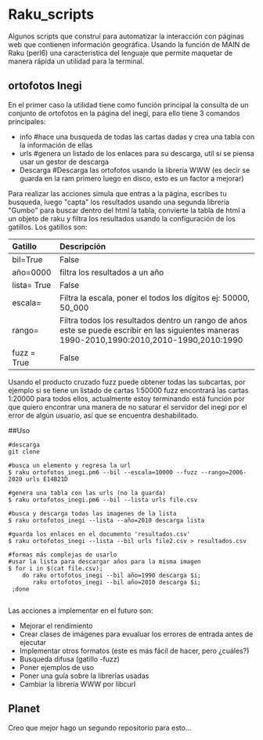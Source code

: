# Raku_scripts
 Algunos scripts que construí para automatizar la interacción con páginas web que contienen información geográfica.
 Usando la función de MAIN de Raku (perl6) una caracteristica del lenguaje que permite maquetar de manera rápida un utilidad para la terminal.
 
 
 ## ortofotos Inegi
 En el primer caso la utilidad tiene como función principal la consulta de un conjunto de ortofotos en la página del inegi,
 para ello tiene 3 comandos principales:
 
  - info #hace una busqueda de todas las cartas dadas y crea una tabla con la información de ellas
  - urls #genera un listado de los enlaces para su descarga, utíl si se piensa usar un gestor de descarga
  - Descarga #Descarga las ortofotos usando la librería WWW (es decir se guarda en la ram primero luego en disco, esto es un factor a mejorar)
  
 Para realizar las acciones simula que entras a la página, escribes tu busqueda, luego "capta" los resultados usando una segunda librería "Gumbo" para buscar dentro del html la tabla,
 convierte la tabla de html a un objeto de raku y filtra los resultados usando la configuración de los gatillos. Los gatillos son:

| Gatillo | Descripción |
|:------- | :---------- |
| bil=True|False |filtra solo documentos con formato .bil |
|  año=0000 |filtra los resultados a un año|
|  lista= True|False | interpreta el último comando como un documento con las ortofotos una en cada linea|
|  escala= | Filtra la escala, poner el todos los dígitos ej: 50000, 50_000|
|  rango=  |Filtra todos los resultados dentro un rango de años este se puede escribir en las siguientes maneras 1990-2010,1990:2010,2010-1990,2010:1990|
|  fuzz = True|False | Busqueda del producto cruzado entre el conjunto de la lista y los números del 1..9, no está terminado
  
Usando el producto cruzado fuzz puede obtener todas las subcartas, por ejemplo si se tiene un listado de cartas 1:50000 fuzz encontrará las cartas 1:20000 para todos ellos, actualmente estoy terminando está función por que quiero encontrar una manera de no saturar el servidor del inegi por el error de algún usuario, así que se encuentra deshabilitado.

##Uso

```
#descarga
git clone 

#busca un elemento y regresa la url
$ raku ortofotos_inegi.pm6 --bil --escala=10000 --fuzz --rango=2006-2020 urls E14B21D

#genera una tabla con las urls (no la guarda)
$ raku ortofotos_inegi.pm6 --bil --lista urls file.csv

#busca y descarga todas las imagenes de la lista
$ raku ortofotos_inegi --lista --año=2010 descarga lista

#guarda los enlaces en el documento 'resultados.csv'
$ raku ortofotos_inegi --lista --bil urls file2.csv > resultados.csv

#formas más complejas de usarlo
#usar la lista para descargar años para la misma imagen
$ for i in $(cat file.csv); 
	do raku ortofotos_inegi --bil año=1990 descarga $i;
	   raku ortofotos_inegi --bil año=2010 descarga $i;
 ;done


```

Las acciones a implementar en el futuro son:
- Mejorar el rendimiento
- Crear clases de imágenes para evualuar los errores de entrada antes de ejecutar
- Implementar otros formatos (este es más fácil de hacer, pero ¿cuáles?)
- Busqueda difusa (gatillo -fuzz)
- Poner ejemplos de uso
- Poner una guía sobre la librerías usadas
- Cambiar la librería WWW por libcurl

## Planet
Creo que mejor hago un segundo repositorio para esto...

